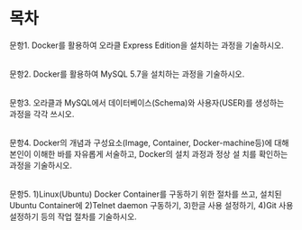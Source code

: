 목차
===========================
문항1. Docker를 활용하여 오라클 Express Edition을 설치하는 과정을 기술하시오.

<br/>문항2. Docker를 활용하여 MySQL 5.7을 설치하는 과정을 기술하시오.

<br/>문항3. 오라클과 MySQL에서 데이터베이스(Schema)와 사용자(USER)를 생성하는 과정을 각각 쓰시오.

<br/>문항4. Docker의 개념과 구성요소(Image, Container, Docker-machine등)에 대해 본인이 이해한 바를 자유롭게 서술하고, Docker의 설치 과정과 정상 설
치를 확인하는 과정을 기술하시오.

<br/>문항5. 1)Linux(Ubuntu) Docker Container를 구동하기 위한 절차를 쓰고, 설치된 Ubuntu Container에 2)Telnet daemon 구동하기, 3)한글 사용 설정하기, 4)Git 사용 설정하기 등의 작업 절차를 기술하시오.
